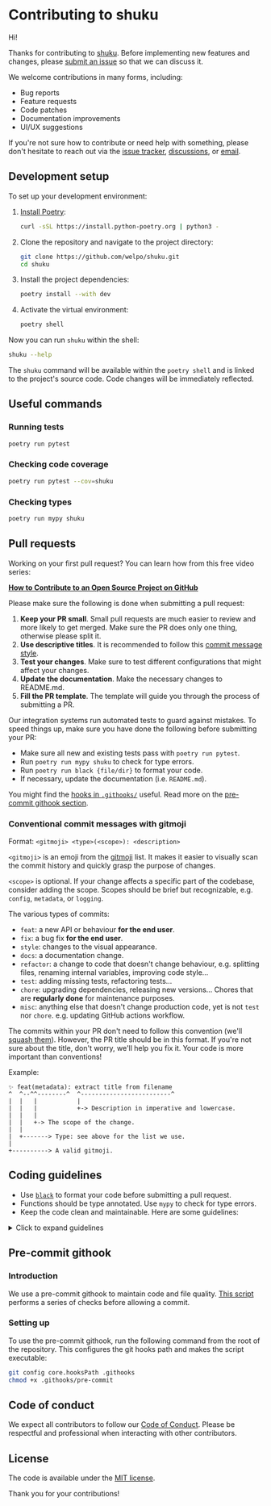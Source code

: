# Contributing to shuku

Hi!

Thanks for contributing to [shuku](https://github.com/welpo/shuku). Before implementing new features and changes, please [submit an issue](https://github.com/welpo/shuku/issues/new) so that we can discuss it.

We welcome contributions in many forms, including:

- Bug reports
- Feature requests
- Code patches
- Documentation improvements
- UI/UX suggestions

If you're not sure how to contribute or need help with something, please don't hesitate to reach out via the [issue tracker](https://github.com/welpo/shuku/issues), [discussions](https://github.com/welpo/shuku/discussions), or [email](mailto:osc@osc.garden?subject=[GitHub]%20shuku).

## Development setup

To set up your development environment:

1. [Install Poetry](https://python-poetry.org/docs/#installation):

   ```bash
   curl -sSL https://install.python-poetry.org | python3 -
   ```

2. Clone the repository and navigate to the project directory:

   ```bash
   git clone https://github.com/welpo/shuku.git
   cd shuku
   ```

3. Install the project dependencies:

   ```bash
   poetry install --with dev
   ```

4. Activate the virtual environment:

   ```bash
   poetry shell
   ```

Now you can run `shuku` within the shell:

```bash
shuku --help
```

The `shuku` command will be available within the `poetry shell` and is linked to the project's source code. Code changes will be immediately reflected.

## Useful commands

### Running tests

```bash
poetry run pytest
```

### Checking code coverage

```bash
poetry run pytest --cov=shuku
```

### Checking types

```bash
poetry run mypy shuku
```

## Pull requests

Working on your first pull request? You can learn how from this free video series:

[**How to Contribute to an Open Source Project on GitHub**](https://egghead.io/courses/how-to-contribute-to-an-open-source-project-on-github)

Please make sure the following is done when submitting a pull request:

1. **Keep your PR small**. Small pull requests are much easier to review and more likely to get merged. Make sure the PR does only one thing, otherwise please split it.
2. **Use descriptive titles**. It is recommended to follow this [commit message style](#conventional-commit-messages-with-gitmoji).
3. **Test your changes**. Make sure to test different configurations that might affect your changes.
4. **Update the documentation**. Make the necessary changes to README.md.
5. **Fill the PR template**. The template will guide you through the process of submitting a PR.

Our integration systems run automated tests to guard against mistakes. To speed things up, make sure you have done the following before submitting your PR:

- Make sure all new and existing tests pass with `poetry run pytest`.
- Run `poetry run mypy shuku` to check for type errors.
- Run `poetry run black {file/dir}` to format your code.
- If necessary, update the documentation (i.e. `README.md`).

You might find the [hooks in `.githooks/`](https://github.com/welpo/doteki/tree/main/.githooks) useful. Read more on the [pre-commit githook section](#pre-commit-githook).

### Conventional commit messages with gitmoji

Format: `<gitmoji> <type>(<scope>): <description>`

`<gitmoji>` is an emoji from the [gitmoji](https://gitmoji.dev/) list. It makes it easier to visually scan the commit history and quickly grasp the purpose of changes.

`<scope>` is optional. If your change affects a specific part of the codebase, consider adding the scope. Scopes should be brief but recognizable, e.g. `config`, `metadata`, or `logging`.

The various types of commits:

- `feat`: a new API or behaviour **for the end user**.
- `fix`: a bug fix **for the end user**.
- `style`: changes to the visual appearance.
- `docs`: a documentation change.
- `refactor`: a change to code that doesn't change behaviour, e.g. splitting files, renaming internal variables, improving code style…
- `test`: adding missing tests, refactoring tests…
- `chore`: upgrading dependencies, releasing new versions… Chores that are **regularly done** for maintenance purposes.
- `misc`: anything else that doesn't change production code, yet is not `test` nor `chore`. e.g. updating GitHub actions workflow.

The commits within your PR don't need to follow this convention (we'll [squash them](https://docs.github.com/en/repositories/configuring-branches-and-merges-in-your-repository/configuring-pull-request-merges/configuring-commit-squashing-for-pull-requests)). However, the PR title should be in this format. If you're not sure about the title, don't worry, we'll help you fix it. Your code is more important than conventions!

Example:

```text
✨ feat(metadata): extract title from filename
^  ^--^^--------^  ^-------------------------^
|  |   |           |
|  |   |           +-> Description in imperative and lowercase.
|  |   |
|  |   +-> The scope of the change.
|  |
|  +-------> Type: see above for the list we use.
|
+----------> A valid gitmoji.
```

## Coding guidelines

- Use [`black`](https://github.com/psf/black) to format your code before submitting a pull request.
- Functions should be type annotated. Use `mypy` to check for type errors.
- Keep the code clean and maintainable. Here are some guidelines:

<details>
  <summary>Click to expand guidelines</summary>

1. **Test coverage**: Ensure comprehensive code coverage and keep tests readable. 80% coverage is the minimum; 100% is nice to have.

2. **Short, focused functions**: Keep functions brief and adhere to a single responsibility. Minimise arguments and make function signatures intuitive.

3. **Descriptive naming**: Use unambiguous names to clarify function and variable purpose.

4. **Consistent level**: Maintain one level of abstraction or focus within functions.

5. **DRY**: Don't Repeat Yourself; abstract repeated code into functions.

6. **Error handling**: Use logging and provide clear, actionable error messages.

7. **Minimal comments**: Keep code self-explanatory. Explain the why, not the how.

8. **Early returns**: Avoid deep nesting.

</details>

## Pre-commit githook

### Introduction

We use a pre-commit githook to maintain code and file quality. [This script](https://github.com/welpo/shuku/blob/main/.githooks/pre-commit) performs a series of checks before allowing a commit.

### Setting up

To use the pre-commit githook, run the following command from the root of the repository. This configures the git hooks path and makes the script executable:

```bash
git config core.hooksPath .githooks
chmod +x .githooks/pre-commit
```

## Code of conduct

We expect all contributors to follow our [Code of Conduct](./CODE_OF_CONDUCT.md). Please be respectful and professional when interacting with other contributors.

## License

The code is available under the [MIT license](./LICENSE).

Thank you for your contributions!
